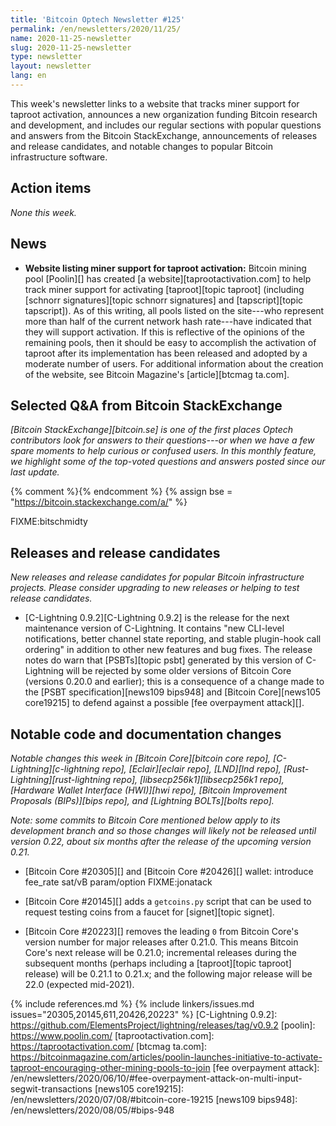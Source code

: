 ```yaml
---
title: 'Bitcoin Optech Newsletter #125'
permalink: /en/newsletters/2020/11/25/
name: 2020-11-25-newsletter
slug: 2020-11-25-newsletter
type: newsletter
layout: newsletter
lang: en
---
```

This week's newsletter links to a website that tracks miner support for
taproot activation, announces a new organization funding Bitcoin
research and development, and includes our regular sections with popular
questions and answers from the Bitcoin StackExchange, announcements of
releases and release candidates, and notable changes to popular Bitcoin
infrastructure software.

## Action items

*None this week.*

## News

- **Website listing miner support for taproot activation:** Bitcoin
  mining pool [Poolin][] has created [a website][taprootactivation.com]
  to help track miner support for activating
  [taproot][topic taproot] (including [schnorr signatures][topic schnorr
  signatures] and [tapscript][topic tapscript]).  As of this writing,
  all pools listed on the site---who represent more than half of the
  current network hash rate---have indicated that they will support
  activation.  If this is reflective of the opinions of the remaining
  pools, then it should be easy to accomplish the activation of taproot
  after its implementation has been released and adopted by a moderate
  number of users.  For additional information about the creation of the
  website, see Bitcoin Magazine's [article][btcmag ta.com].

## Selected Q&A from Bitcoin StackExchange

*[Bitcoin StackExchange][bitcoin.se] is one of the first places Optech
contributors look for answers to their questions---or when we have a
few spare moments to help curious or confused users.  In
this monthly feature, we highlight some of the top-voted questions and
answers posted since our last update.*

{% comment %}<!-- https://bitcoin.stackexchange.com/search?tab=votes&q=created%3a1m..%20is%3aanswer -->{% endcomment %}
{% assign bse = "https://bitcoin.stackexchange.com/a/" %}

FIXME:bitschmidty

## Releases and release candidates

*New releases and release candidates for popular Bitcoin infrastructure
projects.  Please consider upgrading to new releases or helping to test
release candidates.*

- [C-Lightning 0.9.2][C-Lightning 0.9.2] is the release for
  the next maintenance version of C-Lightning.  It contains "new CLI-level
  notifications, better channel state reporting, and stable plugin-hook
  call ordering" in addition to other new features and bug fixes.  The
  release notes do warn that [PSBTs][topic psbt] generated by this
  version of C-Lightning will be rejected by some older versions of
  Bitcoin Core (versions 0.20.0 and earlier); this is a consequence of a
  change made to the [PSBT specification][news109 bips948] and [Bitcoin
  Core][news105 core19215] to defend against a possible [fee overpayment
  attack][].

## Notable code and documentation changes

*Notable changes this week in [Bitcoin Core][bitcoin core repo],
[C-Lightning][c-lightning repo], [Eclair][eclair repo], [LND][lnd repo],
[Rust-Lightning][rust-lightning repo], [libsecp256k1][libsecp256k1 repo],
[Hardware Wallet Interface (HWI)][hwi repo], [Bitcoin Improvement Proposals
(BIPs)][bips repo], and [Lightning BOLTs][bolts repo].*

*Note: some commits to Bitcoin Core mentioned below apply to its
development branch and so those changes will likely not be released
until version 0.22, about six months after the release of the upcoming
version 0.21.*

- [Bitcoin Core #20305][] and [Bitcoin Core #20426][] wallet: introduce fee_rate sat/vB param/option FIXME:jonatack

- [Bitcoin Core #20145][] adds a `getcoins.py` script that can be used
  to request testing coins from a faucet for [signet][topic signet].

- [Bitcoin Core #20223][] removes the leading `0` from Bitcoin Core's
  version number for major releases after 0.21.0.  This means Bitcoin
  Core's next release will be 0.21.0; incremental releases during the
  subsequent months (perhaps including a [taproot][topic taproot]
  release) will be 0.21.1 to 0.21.x; and the following major release
  will be 22.0 (expected mid-2021).

{% include references.md %}
{% include linkers/issues.md issues="20305,20145,611,20426,20223" %}
[C-Lightning 0.9.2]: https://github.com/ElementsProject/lightning/releases/tag/v0.9.2
[poolin]: https://www.poolin.com/
[taprootactivation.com]: https://taprootactivation.com/
[btcmag ta.com]: https://bitcoinmagazine.com/articles/poolin-launches-initiative-to-activate-taproot-encouraging-other-mining-pools-to-join
[fee overpayment attack]: /en/newsletters/2020/06/10/#fee-overpayment-attack-on-multi-input-segwit-transactions
[news105 core19215]: /en/newsletters/2020/07/08/#bitcoin-core-19215
[news109 bips948]: /en/newsletters/2020/08/05/#bips-948
